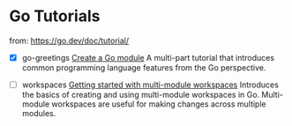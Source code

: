 # Go Tutorials

from: https://go.dev/doc/tutorial/

 - [x] go-greetings [Create a Go module](https://go.dev/doc/tutorial/create-module)
	A multi-part tutorial that introduces common programming language features from the Go perspective.

 - [ ] workspaces [Getting started with multi-module workspaces](https://go.dev/doc/tutorial/workspaces)
    Introduces the basics of creating and using multi-module workspaces in Go. Multi-module workspaces are useful for making changes across multiple modules.

